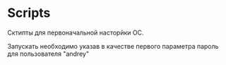 # Scripts
Сктипты для первоначальной насторйки ОС.

Запускать необходимо указав в качестве первого параметра пароль для пользователя "andrey"
